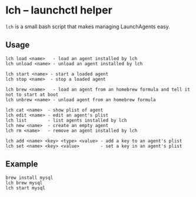 # lch – launchctl helper

`lch` is a small bash script that makes managing LaunchAgents easy.

## Usage

    lch load <name>   - load an agent installed by lch
    lch unload <name> - unload an agent installed by lch

    lch start <name> - start a loaded agent
    lch stop <name>  - stop a loaded agent

    lch brew <name>   - load an agent from an homebrew formula and tell it not to start at boot
    lch unbrew <name> - unload agent from an homebrew formula

    lch cat <name>  - show plist of agent
    lch edit <name> - edit an agent's plist
    lch list        - list agents installed by lch
    lch new <name>  - create an empty agent
    lch rm <name>   - remove an agent installed by lch

    lch add <name> <key> <type> <value> - add a key to an agent's plist
    lch set <name> <key> <value>        - set a key in an agent's plist

## Example

    brew install mysql
    lch brew mysql
    lch start mysql
